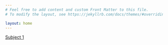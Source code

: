 ```yaml
---
# Feel free to add content and custom Front Matter to this file.
# To modify the layout, see https://jekyllrb.com/docs/themes/#overriding-theme-defaults

layout: home
---
```


[Subject 1](http://willtack.github.io/neuroprint-validation/t1s/volume_viewer.html)
